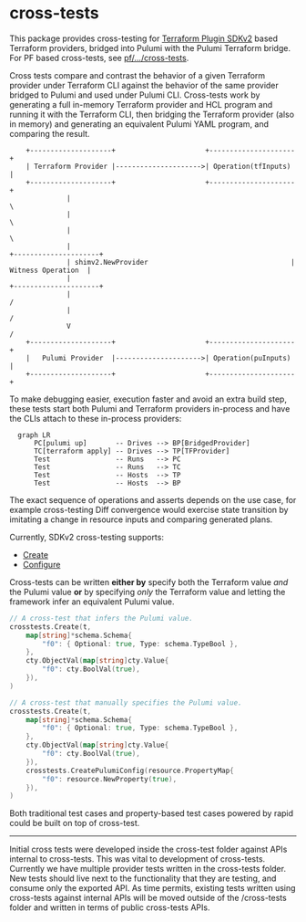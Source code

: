 # cross-tests

This package provides cross-testing for [Terraform Plugin SDKv2](https://developer.hashicorp.com/terraform/plugin/sdkv2) based Terraform providers, bridged into
Pulumi with the Pulumi Terraform bridge. For PF based cross-tests, see [pf/.../cross-tests](../../../pf/tests/internal/cross-tests/README.md).

Cross tests compare and contrast the behavior of a given Terraform provider under Terraform CLI against the
behavior of the same provider bridged to Pulumi and used under Pulumi CLI. Cross-tests work by generating a
full in-memory Terraform provider and HCL program and running it with the Terraform CLI, then bridging the
Terraform provider (also in memory) and generating an equivalent Pulumi YAML program, and comparing the
result.

```
    +--------------------+                      +---------------------+
    | Terraform Provider |--------------------->| Operation(tfInputs) |
    +--------------------+                      +---------------------+
              |                                                        \
              |                                                         \
              |                                                          \
              |                                                      +---------------------+
              | shimv2.NewProvider                                   |  Witness Operation  |
              |                                                      +---------------------+
              |                                                          /
              |                                                         /
              V                                                        /
    +--------------------+                      +---------------------+
    |   Pulumi Provider  |--------------------->| Operation(puInputs) |
    +--------------------+                      +---------------------+
```

To make debugging easier, execution faster and avoid an extra build step, these tests start both Pulumi and Terraform
providers in-process and have the CLIs attach to these in-process providers:

```mermaid
  graph LR
      PC[pulumi up]       -- Drives --> BP[BridgedProvider]
      TC[terraform apply] -- Drives --> TP[TFProvider]
      Test                -- Runs   --> PC
      Test                -- Runs   --> TC
      Test                -- Hosts  --> TP
      Test                -- Hosts  --> BP
```

The exact sequence of operations and asserts depends on the use case, for example cross-testing Diff convergence would
exercise state transition by imitating a change in resource inputs and comparing generated plans.

Currently, SDKv2 cross-testing supports:

- [Create](./create.go)
- [Configure](./configure.go)

Cross-tests can be written **either by** specify both the Terraform value *and* the Pulumi value **or** by
specifying *only* the Terraform value and letting the framework infer an equivalent Pulumi value.

``` go
// A cross-test that infers the Pulumi value.
crosstests.Create(t,
	map[string]*schema.Schema{
		"f0": {	Optional: true, Type: schema.TypeBool },
	},
	cty.ObjectVal(map[string]cty.Value{
       	"f0": cty.BoolVal(true),
    }),
)
```

``` go
// A cross-test that manually specifies the Pulumi value.
crosstests.Create(t,
	map[string]*schema.Schema{
		"f0": {	Optional: true, Type: schema.TypeBool },
	},
	cty.ObjectVal(map[string]cty.Value{
       	"f0": cty.BoolVal(true),
    }),
	crosstests.CreatePulumiConfig(resource.PropertyMap{
       	"f0": resource.NewProperty(true),
    }),
)
```

Both traditional test cases and property-based test cases powered by rapid could be built on top of cross-test.

---

Initial cross tests were developed inside the cross-test folder against APIs internal to cross-tests. This was
vital to development of cross-tests. Currently we have multiple provider tests written in the cross-tests
folder. New tests should live next to the functionality that they are testing, and consume only the exported
API. As time permits, existing tests written using cross-tests against internal APIs will be moved outside of
the /cross-tests folder and written in terms of public cross-tests APIs.
